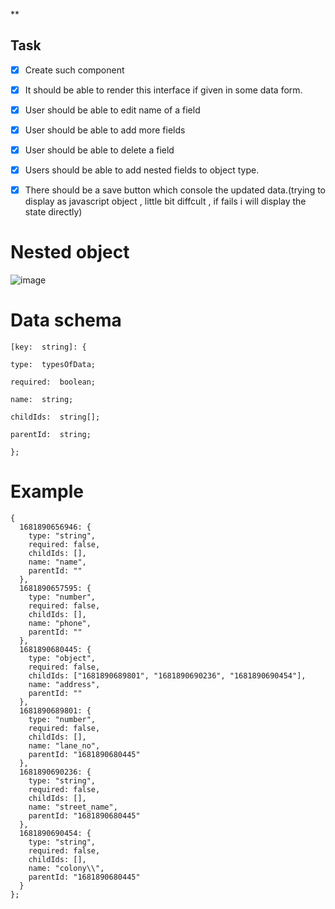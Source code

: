
**

## Task

 - [x] Create such component
 - [x] It should be able to render this interface if given in some data
       form.
 - [x] User should be able to edit name of a field
 - [x] User should be able to add more fields
 - [x] User should be able to delete a field
 - [x] Users should be able to add nested fields to object type.
 - [x] There should be a save button which console the updated data.(trying to display as javascript object , little bit diffcult , if fails i will display the state directly)




# Nested object

![image](https://user-images.githubusercontent.com/67755128/233032984-04a4b1ce-3e40-4239-9ee3-74916dd8145e.png)

# Data schema

    [key:  string]: {
    
    type:  typesOfData;
    
    required:  boolean;
    
    name:  string;
    
    childIds:  string[];
    
    parentId:  string;
    
    };
  
# Example
    {
      1681890656946: {
        type: "string",
        required: false,
        childIds: [],
        name: "name",
        parentId: ""
      },
      1681890657595: {
        type: "number",
        required: false,
        childIds: [],
        name: "phone",
        parentId: ""
      },
      1681890680445: {
        type: "object",
        required: false,
        childIds: ["1681890689801", "1681890690236", "1681890690454"],
        name: "address",
        parentId: ""
      },
      1681890689801: {
        type: "number",
        required: false,
        childIds: [],
        name: "lane_no",
        parentId: "1681890680445"
      },
      1681890690236: {
        type: "string",
        required: false,
        childIds: [],
        name: "street_name",
        parentId: "1681890680445"
      },
      1681890690454: {
        type: "string",
        required: false,
        childIds: [],
        name: "colony\\",
        parentId: "1681890680445"
      }
    };

